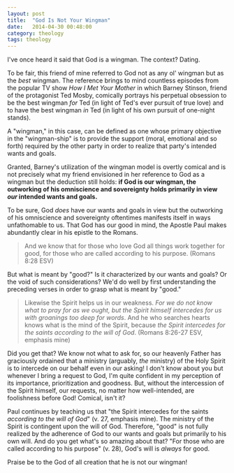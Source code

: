 ```yaml
---
layout: post
title:  "God Is Not Your Wingman"
date:   2014-04-30 00:48:00
category: theology
tags: theology
---
```

I've once heard it said that God is a wingman. The context? Dating.

To be fair, this friend of mine referred to God not as any ol' wingman but as the *best* wingman. The reference brings to mind countless episodes from the popular TV show *How I Met Your Mother* in which Barney Stinson, friend of the protagonist Ted Mosby, comically portrays his perpetual obsession to be the best wingman *for* Ted (in light of Ted's ever pursuit of true love) and to have the best wingman *in* Ted (in light of his own pursuit of one-night stands).

A "wingman," in this case, can be defined as one whose primary objective in the "wingman-ship" is to provide the support (moral, emotional and so forth) required by the other party in order to realize that party's intended wants and goals.

Granted, Barney's utilization of the wingman model is overtly comical and is not precisely what my friend envisioned in her reference to God as a wingman but the deduction still holds: **if God is our wingman, the outworking of his omniscience and sovereignty holds primarily in view *our* intended wants and goals.** 

To be sure, God *does* have our wants and goals in view but the outworking of his omniscience and sovereignty oftentimes manifests itself in ways unfathomable to us. That God has our good in mind, the Apostle Paul makes abundantly clear in his epistle to the Romans.

> And we know that for those who love God all things work together for good, for those who are called according to his purpose. (Romans 8:28 ESV)

But what is meant by "good?" Is it characterized by our wants and goals? Or the void of such considerations? We'd do well by first understanding the preceding verses in order to grasp what is meant by "good."

> Likewise the Spirit helps us in our weakness. *For we do not know what to pray for as we ought, but the Spirit himself intercedes for us with groanings too deep for words*. And he who searches hearts knows what is the mind of the Spirit, because *the Spirit intercedes for the saints according to the will of God*. (Romans 8:26-27 ESV, emphasis mine)

Did you get that? We know not what to ask for, so our heavenly Father has graciously ordained that a ministry (arguably, *the* ministry) of the Holy Spirit is to intercede on our behalf even in our asking! I don't know about you but whenever I bring a request to God, I'm quite confident in my perception of its importance, prioritization and goodness. But, without the intercession of the Spirit himself, our requests, no matter how well-intended, are foolishness before God! Comical, isn't it?

Paul continues by teaching us that "the Spirit intercedes for the saints *according to the will of God*" (v. 27, emphasis mine). The ministry of the Spirit is contingent upon the will of God. Therefore, "good" is not fully realized by the adherence of God to our wants and goals but primarily to his own will. And do you get what's so amazing about that? "For those who are called according to his purpose" (v. 28), God's will is *always* for good.

Praise be to the God of all creation that he is not our wingman!
